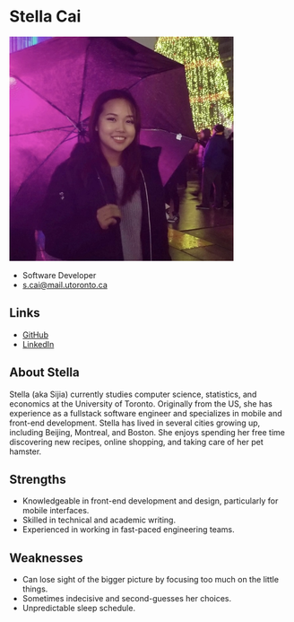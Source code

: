 # Stella Cai

<img src="./stella_cai.jpg" alt="Stella Cai Profile" width="400"/>

- Software Developer
- s.cai@mail.utoronto.ca

## Links

- [GitHub](https://github.com/stella-cai)
- [LinkedIn](https://www.linkedin.com/in/stella-cai/)

## About Stella

Stella (aka Sijia) currently studies computer science, statistics, and economics at the University of Toronto. Originally from the US, she has experience as a fullstack software engineer and specializes in mobile and front-end development. Stella has lived in several cities growing up, including Beijing, Montreal, and Boston. She enjoys spending her free time discovering new recipes, online shopping, and taking care of her pet hamster.

## Strengths

- Knowledgeable in front-end development and design, particularly for mobile interfaces.
- Skilled in technical and academic writing.
- Experienced in working in fast-paced engineering teams.

## Weaknesses

- Can lose sight of the bigger picture by focusing too much on the little things.
- Sometimes indecisive and second-guesses her choices.
- Unpredictable sleep schedule.